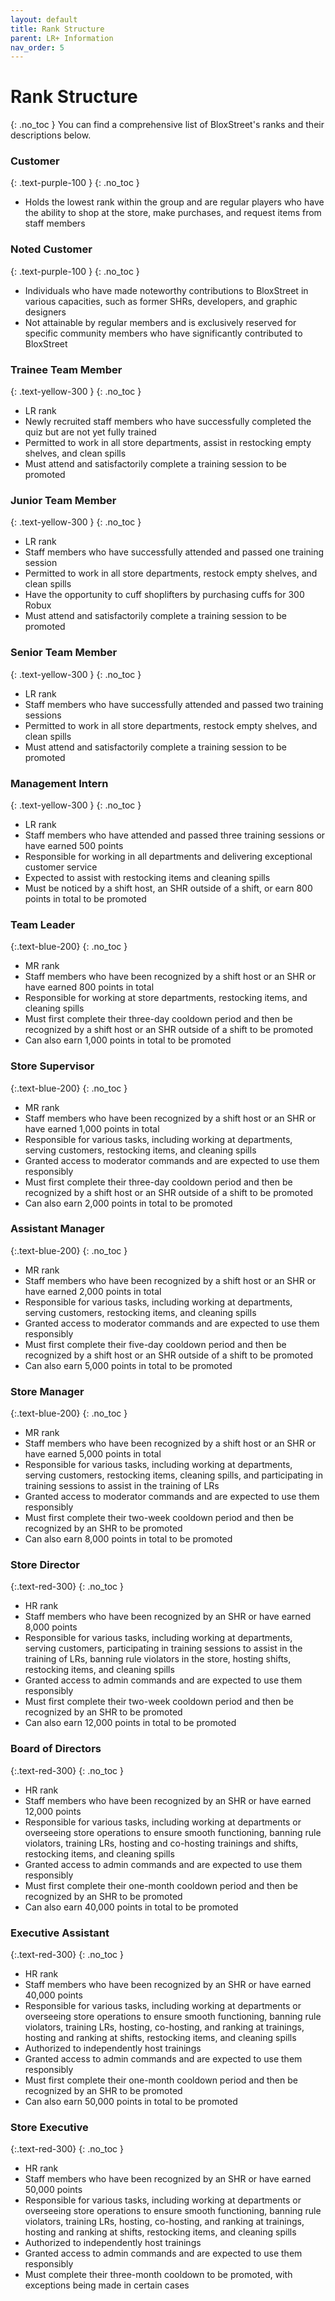 ```yaml
---
layout: default
title: Rank Structure
parent: LR+ Information
nav_order: 5
---
```

# Rank Structure
{: .no_toc }
You can find a comprehensive list of BloxStreet's ranks and their descriptions below.

### **Customer**
{: .text-purple-100 }
{: .no_toc }
- Holds the lowest rank within the group and are regular players who have the ability to shop at the store, make purchases, and request items from staff members

### **Noted Customer**
{: .text-purple-100 }
{: .no_toc }
- Individuals who have made noteworthy contributions to BloxStreet in various capacities, such as former SHRs, developers, and graphic designers
- Not attainable by regular members and is exclusively reserved for specific community members who have significantly contributed to BloxStreet

### **Trainee Team Member** 
{: .text-yellow-300 }
{: .no_toc }
- LR rank
- Newly recruited staff members who have successfully completed the quiz but are not yet fully trained
- Permitted to work in all store departments, assist in restocking empty shelves, and clean spills
- Must attend and satisfactorily complete a training session to be promoted

### **Junior Team Member**
{: .text-yellow-300 }
{: .no_toc }
- LR rank
- Staff members who have successfully attended and passed one training session
- Permitted to work in all store departments, restock empty shelves, and clean spills
- Have the opportunity to cuff shoplifters by purchasing cuffs for 300 Robux
- Must attend and satisfactorily complete a training session to be promoted

### **Senior Team Member**
{: .text-yellow-300 }
{: .no_toc }
- LR rank
- Staff members who have successfully attended and passed two training sessions
- Permitted to work in all store departments, restock empty shelves, and clean spills
- Must attend and satisfactorily complete a training session to be promoted

### **Management Intern**
{: .text-yellow-300 }
{: .no_toc }
- LR rank
- Staff members who have attended and passed three training sessions or have earned 500 points
- Responsible for working in all departments and delivering exceptional customer service
- Expected to assist with restocking items and cleaning spills
- Must be noticed by a shift host, an SHR outside of a shift, or earn 800 points in total to be promoted

### **Team Leader** 
{:.text-blue-200}
{: .no_toc }
- MR rank
- Staff members who have been recognized by a shift host or an SHR or have earned 800 points in total
- Responsible for working at store departments, restocking items, and cleaning spills
- Must first complete their three-day cooldown period and then be recognized by a shift host or an SHR outside of a shift to be promoted
- Can also earn 1,000 points in total to be promoted

### **Store Supervisor** 
{:.text-blue-200}
{: .no_toc }
- MR rank
- Staff members who have been recognized by a shift host or an SHR or have earned 1,000 points in total
- Responsible for various tasks, including working at departments, serving customers, restocking items, and cleaning spills
- Granted access to moderator commands and are expected to use them responsibly
- Must first complete their three-day cooldown period and then be recognized by a shift host or an SHR outside of a shift to be promoted
- Can also earn 2,000 points in total to be promoted

### **Assistant Manager** 
{:.text-blue-200}
{: .no_toc }
- MR rank
- Staff members who have been recognized by a shift host or an SHR or have earned 2,000 points in total
- Responsible for various tasks, including working at departments, serving customers, restocking items, and cleaning spills
- Granted access to moderator commands and are expected to use them responsibly
- Must first complete their five-day cooldown period and then be recognized by a shift host or an SHR outside of a shift to be promoted
- Can also earn 5,000 points in total to be promoted

### **Store Manager**
{:.text-blue-200}
{: .no_toc }
- MR rank
- Staff members who have been recognized by a shift host or an SHR or have earned 5,000 points in total
- Responsible for various tasks, including working at departments, serving customers, restocking items, cleaning spills, and participating in training sessions to assist in the training of LRs
- Granted access to moderator commands and are expected to use them responsibly
- Must first complete their two-week cooldown period and then be recognized by an SHR to be promoted
- Can also earn 8,000 points in total to be promoted

### **Store Director** 
{:.text-red-300}
{: .no_toc }
- HR rank
- Staff members who have been recognized by an SHR or have earned 8,000 points
- Responsible for various tasks, including working at departments, serving customers, participating in training sessions to assist in the training of LRs, banning rule violators in the store, hosting shifts, restocking items, and cleaning spills
- Granted access to admin commands and are expected to use them responsibly
- Must first complete their two-week cooldown period and then be recognized by an SHR to be promoted
- Can also earn 12,000 points in total to be promoted

### **Board of Directors**
{:.text-red-300}
{: .no_toc }
- HR rank
- Staff members who have been recognized by an SHR or have earned 12,000 points
- Responsible for various tasks, including working at departments or overseeing store operations to ensure smooth functioning, banning rule violators, training LRs, hosting and co-hosting trainings and shifts, restocking items, and cleaning spills
- Granted access to admin commands and are expected to use them responsibly
- Must first complete their one-month cooldown period and then be recognized by an SHR to be promoted
- Can also earn 40,000 points in total to be promoted

### **Executive Assistant**
{:.text-red-300}
{: .no_toc }
- HR rank
- Staff members who have been recognized by an SHR or have earned 40,000 points
- Responsible for various tasks, including working at departments or overseeing store operations to ensure smooth functioning, banning rule violators, training LRs, hosting, co-hosting, and ranking at trainings, hosting and ranking at shifts, restocking items, and cleaning spills
- Authorized to independently host trainings
- Granted access to admin commands and are expected to use them responsibly
- Must first complete their one-month cooldown period and then be recognized by an SHR to be promoted
- Can also earn 50,000 points in total to be promoted

### **Store Executive** 
{:.text-red-300}
{: .no_toc }
- HR rank
- Staff members who have been recognized by an SHR or have earned 50,000 points
- Responsible for various tasks, including working at departments or overseeing store operations to ensure smooth functioning, banning rule violators, training LRs, hosting, co-hosting, and ranking at trainings, hosting and ranking at shifts, restocking items, and cleaning spills
- Authorized to independently host trainings
- Granted access to admin commands and are expected to use them responsibly
- Must complete their three-month cooldown to be promoted, with exceptions being made in certain cases
